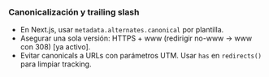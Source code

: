 ### Canonicalización y trailing slash

- En Next.js, usar `metadata.alternates.canonical` por plantilla.
- Asegurar una sola versión: HTTPS + www (redirigir no-www → www con 308) [ya activo].
- Evitar canonicals a URLs con parámetros UTM. Usar `has` en `redirects()` para limpiar tracking.
